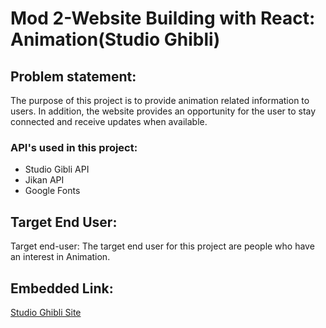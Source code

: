 # Mod 2-Website Building with React: Animation(Studio Ghibli)

## Problem statement:
The purpose of this project is to provide animation related information to users. In addition, the website provides an opportunity for the user to stay connected and receive updates when available.
 

### API's used in this project:
* Studio Gibli API 
* Jikan API 
* Google Fonts


## Target End User:
Target end-user: The target end user for this project are people who have an interest in Animation. 


## Embedded Link:
[Studio Ghibli Site](https://angeletapersaud.github.io/Studio_Ghibli/)